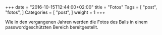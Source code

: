 +++
date = "2016-10-15T12:44:00+02:00"
title = "Fotos"
Tags = [
  "post", "fotos",
]
Categories = [
  "post",
]
weight = 1
+++

Wie in den vergangenen Jahren werden die Fotos des Balls in einem passwordgeschützten Bereich bereitgestellt. 
